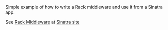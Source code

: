 Simple example of how to write a Rack middleware
and use it from a Sinatra app.

See [Rack Middleware](http://www.sinatrarb.com/intro.html#Rack%20Middleware)
at [Sinatra site](http://www.sinatrarb.com/)
